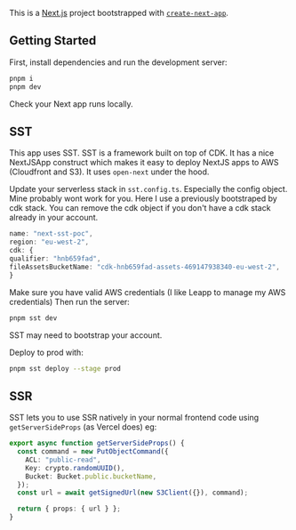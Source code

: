 This is a [Next.js](https://nextjs.org/) project bootstrapped with [`create-next-app`](https://github.com/vercel/next.js/tree/canary/packages/create-next-app).

## Getting Started

First, install dependencies and run the development server:

```bash
pnpm i
pnpm dev
```

Check your Next app runs locally.

## SST

This app uses SST. SST is a framework built on top of CDK. It has a nice NextJSApp construct which makes it easy to deploy NextJS apps to AWS (Cloudfront and S3). It uses `open-next` under the hood. 

Update your serverless stack in `sst.config.ts`. Especially the config object. Mine probably wont work for you. Here I use a previously bootstraped by cdk stack. You can remove the cdk object if you don't have a cdk stack already in your account.

```typescript
name: "next-sst-poc",
region: "eu-west-2",
cdk: {
qualifier: "hnb659fad",
fileAssetsBucketName: "cdk-hnb659fad-assets-469147938340-eu-west-2",
}
```

Make sure you have valid AWS credentials (I like Leapp to manage my AWS credentials)
Then run the server:

```bash
pnpm sst dev
```

SST may need to bootstrap your account.

Deploy to prod with:

```bash
pnpm sst deploy --stage prod
```

## SSR

SST lets you to use SSR natively in your normal frontend code using `getServerSideProps` (as Vercel does) eg:

```typescript
export async function getServerSideProps() {
  const command = new PutObjectCommand({
    ACL: "public-read",
    Key: crypto.randomUUID(),
    Bucket: Bucket.public.bucketName,
  });
  const url = await getSignedUrl(new S3Client({}), command);

  return { props: { url } };
}
```